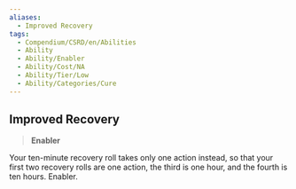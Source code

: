 ```yaml
---
aliases:
  - Improved Recovery
tags:
  - Compendium/CSRD/en/Abilities
  - Ability
  - Ability/Enabler
  - Ability/Cost/NA
  - Ability/Tier/Low
  - Ability/Categories/Cure
---
```

    
      
## Improved Recovery      
>**Enabler**    
      
Your ten-minute recovery roll takes only one action instead, so that your first two recovery rolls are one action, the third is one hour, and the fourth is ten hours. Enabler.